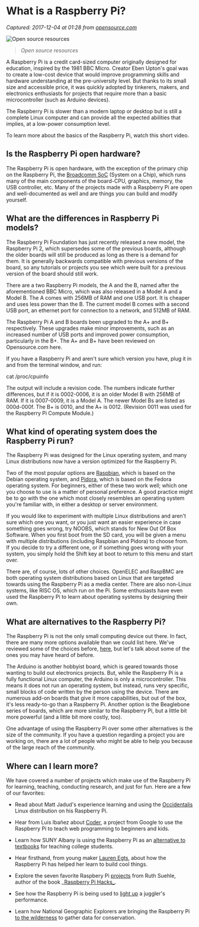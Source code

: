 # What is a Raspberry Pi?

_Captured: 2017-12-04 at 01:28 from [opensource.com](https://opensource.com/resources/raspberry-pi)_

![Open source resources](https://opensource.com/sites/default/files/styles/image-full-size/public/lead-images/OSDC_Resource_Main_Page.png?itok=BS2hUvA5)

> _Open source resources_

A Raspberry Pi is a credit card-sized computer originally designed for education, inspired by the 1981 BBC Micro. Creator Eben Upton's goal was to create a low-cost device that would improve programming skills and hardware understanding at the pre-university level. But thanks to its small size and accessible price, it was quickly adopted by tinkerers, makers, and electronics enthusiasts for projects that require more than a basic microcontroller (such as Arduino devices).

The Raspberry Pi is slower than a modern laptop or desktop but is still a complete Linux computer and can provide all the expected abilities that implies, at a low-power consumption level.

To learn more about the basics of the Raspberry Pi, watch this short video.

## Is the Raspberry Pi open hardware?

The Raspberry Pi is open hardware, with the exception of the primary chip on the Raspberry Pi, the [Broadcomm SoC](http://www.raspberrypi.org/documentation/hardware/raspberrypi/) (System on a Chip), which runs many of the main components of the board-CPU, graphics, memory, the USB controller, etc. Many of the projects made with a Raspberry Pi are open and well-documented as well and are things you can build and modify yourself.

## What are the differences in Raspberry Pi models?

The Raspberry Pi Foundation has just recently released a new model, the Raspberry Pi 2, which supersedes some of the previous boards, although the older boards will still be produced as long as there is a demand for them. It is generally backwards compatible with previous versions of the board, so any tutorials or projects you see which were built for a previous version of the board should still work.

There are a two Raspberry Pi models, the A and the B, named after the aforementioned BBC Micro, which was also released in a Model A and a Model B. The A comes with 256MB of RAM and one USB port. It is cheaper and uses less power than the B. The current model B comes with a second USB port, an ethernet port for connection to a network, and 512MB of RAM.

The Raspberry Pi A and B boards been upgraded to the A+ and B+ respectively. These upgrades make minor improvements, such as an increased number of USB ports and improved power consumption, particularly in the B+. The A+ and B+ have been reviewed on Opensource.com here.

If you have a Raspberry Pi and aren't sure which version you have, plug it in and from the terminal window, and run:

cat /proc/cpuinfo

The output will include a revision code. The numbers indicate further differences, but if it is 0002-0006, it is an older Model B with 256MB of RAM. If it is 0007-0009, it is a Model A. The newer Model Bs are listed as 000d-000f. The B+ is 0010, and the A+ is 0012. (Revision 0011 was used for the Raspberry Pi Compute Module.)

## What kind of operating system does the Raspberry Pi run?

The Raspberry Pi was designed for the Linux operating system, and many Linux distributions now have a version optimized for the Raspberry Pi.

Two of the most popular options are [Raspbian](http://www.raspbian.org/), which is based on the Debian operating system, and [Pidora](http://pidora.ca/), which is based on the Fedora operating system. For beginners, either of these two work well; which one you choose to use is a matter of personal preference. A good practice might be to go with the one which most closely resembles an operating system you're familiar with, in either a desktop or server environment.

If you would like to experiment with multiple Linux distributions and aren't sure which one you want, or you just want an easier experience in case something goes wrong, try NOOBS, which stands for New Out Of Box Software. When you first boot from the SD card, you will be given a menu with multiple distributions (including Raspbian and Pidora) to choose from. If you decide to try a different one, or if something goes wrong with your system, you simply hold the Shift key at boot to return to this menu and start over.

There are, of course, lots of other choices. OpenELEC and RaspBMC are both operating system distributions based on Linux that are targeted towards using the Raspberry Pi as a media center. There are also non-Linux systems, like RISC OS, which run on the Pi. Some enthusiasts have even used the Raspberry Pi to learn about operating systems by designing their own.

## What are alternatives to the Raspberry Pi?

The Raspberry Pi is not the only small computing device out there. In fact, there are many more options available than we could list here. We've reviewed some of the choices before, [here](https://opensource.com/life/12/1/linux-hardware-race-tiniest-and-cheapest-15-cheap), but let's talk about some of the ones you may have heard of before.

The Arduino is another hobbyist board, which is geared towards those wanting to build out electronics projects. But, while the Raspberry Pi is a fully functional Linux computer, the Arduino is only a microcontroller. This means it does not run an operating system, but instead, runs very specific, small blocks of code written by the person using the device. There are numerous add-on boards that give it more capabilities, but out of the box, it's less ready-to-go than a Raspberry Pi. Another option is the Beaglebone series of boards, which are more similar to the Raspberry Pi, but a little bit more powerful (and a little bit more costly, too).

One advantage of using the Raspberry Pi over some other alternatives is the size of the community. If you have a question regarding a project you are working on, there are a lot of people who might be able to help you because of the large reach of the community.

## Where can I learn more?

We have covered a number of projects which make use of the Raspberry Pi for learning, teaching, conducting research, and just for fun. Here are a few of our favorites:

  * Read about Matt Jadud's experience learning and using the [Occidentalis](https://opensource.com/education/12/9/occidentalis-raspberry-pi-story) Linux distribution on his Raspberry Pi.

  * Hear from Luis Ibañez about [Coder](https://opensource.com/education/14/11/learning-web-programming-everyone-coder), a project from Google to use the Raspberry Pi to teach web programming to beginners and kids.

  * Learn how SUNY Albany is using the Raspberry Pi as an [alternative to textbooks](https://opensource.com/life/12/10/raspberry-pi-team-announces-open-source-arm-userland) for teaching college students.

  * Hear firsthand, from young maker [Lauren Egts](https://opensource.com/life/13/6/young-maker-lauren-egts), about how the Raspberry Pi has helped her learn to build cool things.
  * Explore the seven favorite Raspbery Pi [projects](https://opensource.com/life/14/3/favorite-raspberry-pi-projects) from Ruth Suehle, author of the book _[Raspberry Pi Hacks_](http://shop.oreilly.com/product/0636920029083.do).

  * See how the Raspberry Pi is being used to [light up](https://opensource.com/life/14/8/how-i-lit-jugglers-performance-my-raspberry-pi) a juggler's performance.

  * Learn how National Geographic Explorers are bringing the Raspberry Pi [to the wilderness](https://opensource.com/life/14/12/interview-shah-selbe-national-geographic-explorers) to gather data for conservation.
